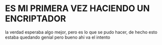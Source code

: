 # ES MI PRIMERA VEZ HACIENDO UN ENCRIPTADOR

la verdad esperaba algo mejor, pero es lo que se pudo hacer, de hecho esto estaba quedando genial pero bueno ahi va el intento 
